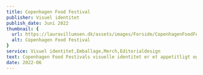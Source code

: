 ```yaml
---
title: Copenhagen Food Festival
publisher: Visuel identitet
publish_date: Juni 2022
thumbnail: {
  url: https://lauravillumsen.dk/assets/images/Forside/CopenhagenFoodFestival_Forside.png,
  alt: Copenhagen Food Festival
}
service: Visuel identitet,Emballage,Merch,Editorialdesign
text: Copenhagen Food Festivals visuelle identitet er et appetitligt og sommerligt design, med fokus på at omfavne den moderne og urbane målgruppe. Motiverne af frugt og grønt, er malet i håndet, og skal give følelsen af nærvær og sanselighed. Den visuelle identitet er et møde med analoge og digitale teknikker, hvor balancen mellem de to teknikker, skal give et moderne udtryk. Den visuelle identitet blev designet i forbindelse med et eksamensprojekt på Danmarks Medie- og Journalisthøjskole.
date: 2022-06
---
```


<img src="https://lauravillumsen.dk/assets/images/CopenhagenFoodFestival_underside/1_CopenhagenFoodFestival_underside.png" alt="">
<img src="https://lauravillumsen.dk/assets/images/CopenhagenFoodFestival_underside/2_CopenhagenFoodFestival_underside.png" alt="">
<img src="https://lauravillumsen.dk/assets/images/CopenhagenFoodFestival_underside/3_CopenhagenFoodFestival_underside.jpg" alt="">
<img src="https://lauravillumsen.dk/assets/images/CopenhagenFoodFestival_underside/4_CopenhagenFoodFestival_underside.png" alt="">
<img src="https://lauravillumsen.dk/assets/images/CopenhagenFoodFestival_underside/5_CopenhagenFoodFestival_underside.png" alt="">
<img src="https://lauravillumsen.dk/assets/images/CopenhagenFoodFestival_underside/6_CopenhagenFoodFestival_underside.png" alt="">
<img src="https://lauravillumsen.dk/assets/images/CopenhagenFoodFestival_underside/7_CopenhagenFoodFestival_underside.png" alt="">
<img src="https://lauravillumsen.dk/assets/images/CopenhagenFoodFestival_underside/8_CopenhagenFoodFestival_underside.png" alt="">
